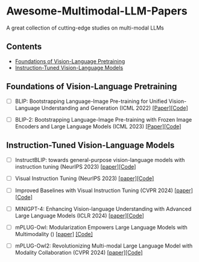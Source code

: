 # Awesome-Multimodal-LLM-Papers
A great collection of cutting-edge studies on multi-modal LLMs

## Contents
- [Foundations of Vision-Language Pretraining](#Foundations-of-Vision-Language-Pretraining)
- [Instruction-Tuned Vision-Language Models](#Instruction-Tuned-Vision-Language-Models)

 
## Foundations of Vision-Language Pretraining 

 - [ ] BLIP: Bootstrapping Language-Image Pre-training for Unified Vision-Language Understanding and Generation (ICML 2022) [[Paper]](https://proceedings.mlr.press/v162/li22n/li22n.pdf)[[Code]](https://github.com/salesforce/BLIP) 

- [ ] BLIP-2: Bootstrapping Language-Image Pre-training with Frozen Image Encoders and Large Language Models (ICML 2023) [[Paper]](https://proceedings.mlr.press/v202/li23q/li23q.pdf)[[Code]](https://github.com/salesforce/LAVIS/tree/main/projects/blip2)


## Instruction-Tuned Vision-Language Models

- [ ] InstructBLIP: towards general-purpose vision-language models with instruction tuning (NeurIPS 2023) [[paper]](https://arxiv.org/pdf/2305.06500)[[Code]](https://github.com/salesforce/LAVIS/tree/main/projects/instructblip)

- [ ] Visual Instruction Tuning (NeurIPS 2023) [[paper]](https://arxiv.org/pdf/2304.08485)[[Code]](https://github.com/haotian-liu/LLaVA) 

- [ ] Improved Baselines with Visual Instruction Tuning (CVPR 2024) [[paper]](https://openaccess.thecvf.com/content/CVPR2024/papers/Liu_Improved_Baselines_with_Visual_Instruction_Tuning_CVPR_2024_paper.pdf)[[Code]](https://github.com/haotian-liu/LLaVA)

- [ ] MINIGPT-4: Enhancing Vision-language Understanding with Advanced Large Language Models (ICLR 2024) [[paper]](https://openreview.net/pdf?id=1tZbq88f27)[[Code]](https://github.com/Vision-CAIR/MiniGPT-4)

- [ ] mPLUG-Owl: Modularization Empowers Large Language Models with Multimodality () [[paper]](https://arxiv.org/pdf/2304.14178) [[Code]](https://github.com/X-PLUG/mPLUG-Owl)

- [ ] mPLUG-Owl2: Revolutionizing Multi-modal Large Language Model with Modality Collaboration (CVPR 2024) [[paper]](https://openaccess.thecvf.com/content/CVPR2024/papers/Ye_mPLUG-Owl2_Revolutionizing_Multi-modal_Large_Language_Model_with_Modality_Collaboration_CVPR_2024_paper.pdf)[[Code]](https://github.com/X-PLUG/mPLUG-Owl/tree/main/mPLUG-Owl2)




